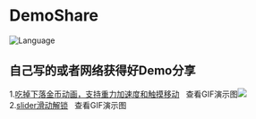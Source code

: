 # DemoShare
![Language](https://img.shields.io/badge/language-objc-orange.svg)   
## 自己写的或者网络获得好Demo分享 
1.[吃掉下落金币动画，支持重力加速度和触摸移动](/金币动画测试+加速计)  
查看GIF演示图![](/2017-03-10%13.58.27.gif)  
2.[slider滑动解锁](/slider滑动解锁测试)  
查看GIF演示图![]()
